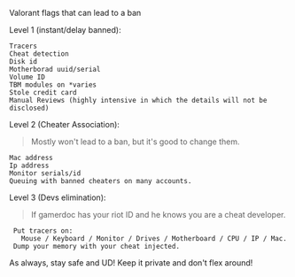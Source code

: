 Valorant flags that can lead to a ban

Level 1 (instant/delay banned):
```
Tracers
Cheat detection
Disk id
Motherborad uuid/serial
Volume ID
TBM modules on *varies
Stole credit card
Manual Reviews (highly intensive in which the details will not be disclosed)
```

Level 2 (Cheater Association):
> Mostly won't lead to a ban, but it's good to change them.
```Banned credit cards
Mac address
Ip address
Monitor serials/id
Queuing with banned cheaters on many accounts.
```

Level 3 (Devs elimination):
> If gamerdoc has your riot ID and he knows you are a cheat developer.
```He can:
 Put tracers on:
   Mouse / Keyboard / Monitor / Drives / Motherboard / CPU / IP / Mac.
 Dump your memory with your cheat injected.
 ```

As always, stay safe and UD!
Keep it private and don't flex around!  
